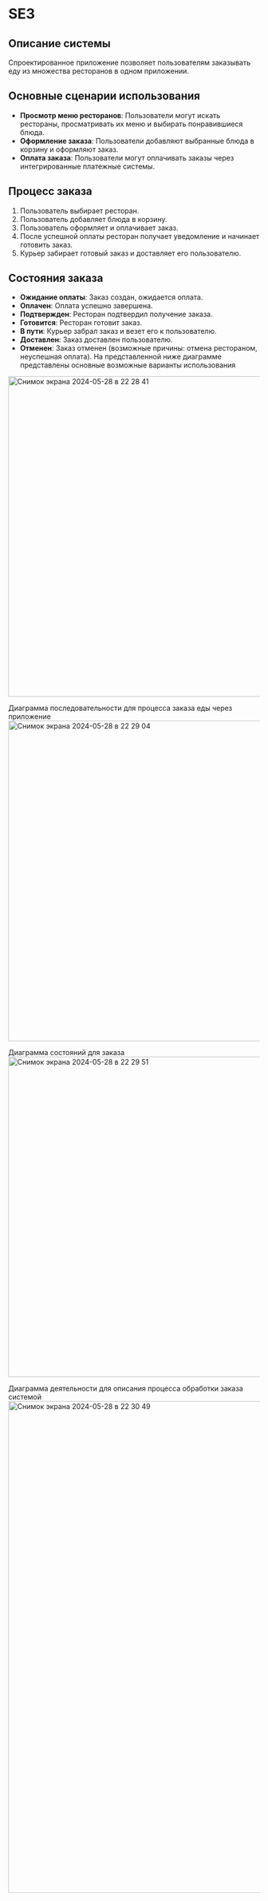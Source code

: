 # SE3

## Описание системы
Спроектированное приложение позволяет пользователям заказывать еду из множества ресторанов в одном приложении.

## Основные сценарии использования
- **Просмотр меню ресторанов**: Пользователи могут искать рестораны, просматривать их меню и выбирать понравившиеся блюда.
- **Оформление заказа**: Пользователи добавляют выбранные блюда в корзину и оформляют заказ.
- **Оплата заказа**: Пользователи могут оплачивать заказы через интегрированные платежные системы.

## Процесс заказа
1. Пользователь выбирает ресторан.
2. Пользователь добавляет блюда в корзину.
3. Пользователь оформляет и оплачивает заказ.
4. После успешной оплаты ресторан получает уведомление и начинает готовить заказ.
5. Курьер забирает готовый заказ и доставляет его пользователю.

## Состояния заказа
- **Ожидание оплаты**: Заказ создан, ожидается оплата.
- **Оплачен**: Оплата успешно завершена.
- **Подтвержден**: Ресторан подтвердил получение заказа.
- **Готовится**: Ресторан готовит заказ.
- **В пути**: Курьер забрал заказ и везет его к пользователю.
- **Доставлен**: Заказ доставлен пользователю.
- **Отменен**: Заказ отменен (возможные причины: отмена рестораном, неуспешная оплата).
На представленной ниже диаграмме представлены основные возможные варианты использования
<img width="642" alt="Снимок экрана 2024-05-28 в 22 28 41" src="https://github.com/nmnl256/SE3/assets/148970482/27a3d016-dc6b-42af-880d-fba47af703ea">

Диаграмма последовательности для процесса заказа еды через приложение
<img width="642" alt="Снимок экрана 2024-05-28 в 22 29 04" src="https://github.com/nmnl256/SE3/assets/148970482/1d99c462-45f6-4545-9e12-12a35e7af0c3">

Диаграмма состояний для заказа 
<img width="642" alt="Снимок экрана 2024-05-28 в 22 29 51" src="https://github.com/nmnl256/SE3/assets/148970482/fd58b819-8187-4e63-9ea4-293d964f5d5f">

Диаграмма деятельности для описания процесса обработки заказа системой
<img width="985" alt="Снимок экрана 2024-05-28 в 22 30 49" src="https://github.com/nmnl256/SE3/assets/148970482/9da3ab93-565b-4bb3-a3d8-ff374661ac15">


